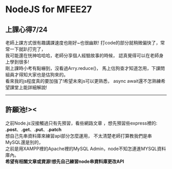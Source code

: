 # NodeJS for MFEE27 

## 上課心得7/24

老師上課方式很有趣講課速度也剛好~也很幽默!
打code的部分就稍微偏快了，常常一下就趴打完了，  
我可能還在恍神哈哈哈，老師分享個人經驗故事的時候，
認真覺得可以在老師身上學到很多!  
剛上課時小考有點嚇到，沒看過Arry.reduce()，
馬上估狗查才知道怎用，下課問組員才得知大家也是估狗來的。  
看來我的js程度真的要加強了!希望未來js可以更熟悉，
async await還不怎熟練希望課堂上能詳細解說!

***
## 許願池!><

之前Node.js沒接觸過只有先預習，看些網路文章
，想先預習些express裡的:
**.post**、**.get**、**.put**、**.patch**  
想自己先串資料庫來練習api部分怎麼運用，
不太清楚老師打算教我們是串MySQL還是別的，  
之前是用XAMPP裡的Apache裡的MySQL Admin，node不知怎連進MYSQL資料庫內。  
**希望有相關文章或資源!想先自己練習node串資料庫更改API**




